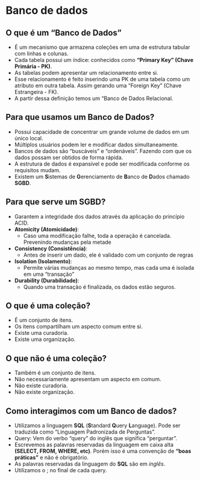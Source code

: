 # Banco de dados

## O que é um “Banco de Dados”

- É um mecanismo que armazena coleções em uma de estrutura tabular com linhas e colunas.
- Cada tabela possui um índice: conhecidos como **“Primary Key” (Chave Primária - PK)**.
- As tabelas podem apresentar um relacionamento entre si.
- Esse relacionamento é feito inserindo uma PK de uma tabela como um atributo em outra tabela. Assim gerando uma “Foreign Key” (Chave Estrangeira - FK).
- A partir dessa definição temos um “Banco de Dados Relacional.

## Para que usamos um Banco de Dados?

- Possui capacidade de concentrar um grande volume de dados em um único local.
- Múltiplos usuários podem ler e modificar dados simultaneamente.
- Bancos de dados são “buscáveis” e “ordenáveis”. Fazendo com que os dados possam ser obtidos de forma rápida.
- A estrutura de dados é expansível e pode ser modificada conforme os requisitos mudam.
- Existem um **S**istemas de **G**erenciamento de **B**anco de **D**ados chamado **SGBD**.

## Para que serve um **SGBD**?
- Garantem a integridade dos dados através da aplicação do princípio ACID.
- **Atomicity (Atomicidade)**:
  - Caso uma modificação falhe, toda a operação é cancelada. Prevenindo mudanças pela metade
- **Consistency (Consistência)**:
  - Antes de inserir um dado, ele é validado com um conjunto de regras
- **Isolation (Isolamento)**:
  - Permite várias mudanças ao mesmo tempo, mas cada uma é isolada em uma “transação”
- **Durability (Durabilidade)**:
  - Quando uma transação é finalizada, os dados estão seguros.


## O que é uma coleção?
- É um conjunto de itens.
- Os itens compartilham um aspecto comum entre si.
- Existe uma curadoria.
- Existe uma organização.

## O que não é uma coleção? 
- Também é um conjunto de itens.
- Não necessariamente apresentam um aspecto em comum.
- Não existe curadoria.
- Não existe organização.

## Como interagimos com um Banco de dados?
- Utilizamos a linguagem **SQL** (**S**tandard **Q**uery **L**anguage). Pode ser traduzida como “Linguagem Padronizada de Perguntas”.
- Query: Vem do verbo “query” do inglês que significa “perguntar”.
- Escrevemos as palavras reservadas da linguagem em caixa alta **(SELECT, FROM, WHERE, etc)**. Porém isso é uma convenção de **“boas práticas”** e não é obrigatório.
- As palavras reservadas da linguagem do **SQL** são em *inglês*.
- Utilizamos o ; no final de cada query.
